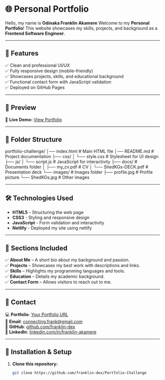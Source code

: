 # 🌐 Personal Portfolio

Hello, my name is **Odinaka Franklin Akamere**
Welcome to my **Personal Portfolio**!
This website showcases my skills, projects, and background as a **Frontend Software Engineer**.

---

## 📌 Features
✅ Clean and professional UI/UX  
✅ Fully responsive design (mobile-friendly)  
✅ Showcases projects, skills, and educational background  
✅ Functional contact form with JavaScript validation  
✅ Deployed on GitHub Pages  

---

## 📸 Preview

🔗 **Live Demo:** [View Portfolio](https://franklin-akamere.netlify.app/) 

---

## 📂 Folder Structure
portfolio-challenge/
│── index.html          # Main HTML file
│── README.md           # Project documentation
├── css/
│   └── style.css       # Stylesheet for UI design
├── js/
│   └── script.js       # JavaScript for interactivity
├── docs/               # Documents folder
│   ├── my_cv.pdf       # CV
│   └── ShedKGs-DECK.pdf # Presentation deck
└── images/             # Images folder
    ├── profile.jpg     # Profile picture
    └── ShedKGs.jpg     # Other images


---

## 🛠️ Technologies Used
- **HTML5** - Structuring the web page  
- **CSS3** - Styling and responsive design  
- **JavaScript** - Form validation and interactivity
- **Netlify** - Deployed my site using netlify 

---

## 📜 Sections Included
✅ **About Me** – A short bio about my background and passion.  
✅ **Projects** – Showcases my best work with descriptions and links.  
✅ **Skills** – Highlights my programming languages and tools.  
✅ **Education** – Details my academic background.  
✅ **Contact Form** – Allows visitors to reach out to me.  

---

## 📩 Contact
💻 **Portfolio**: [Your Portfolio URL](https://franklin-akamere.netlify.app/)  
📧 **Email**: [connecting.frank@gmail.com](mailto:connecting.frank@gmail.com)  
🐙 **GitHub**: [github.com/franklin-dex](https://github.com/franklin-dex)  
🔗 **LinkedIn**: [linkedin.com/in/franklin-akamere](https://linkedin.com/in/franklin-akamere)  

---

## 🚀 Installation & Setup
1. **Clone this repository:**  
   ```bash
   git clone https://github.com/franklin-dex/Portfolio-Challenge